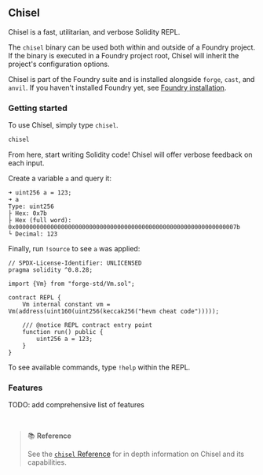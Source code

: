 ## Chisel

Chisel is a fast, utilitarian, and verbose Solidity REPL.

The `chisel` binary can be used both within and outside of a Foundry project.
If the binary is executed in a Foundry project root, Chisel will inherit the project's configuration options.

Chisel is part of the Foundry suite and is installed alongside `forge`, `cast`, and `anvil`. If you haven't installed Foundry
yet, see [Foundry installation](../getting-started/installation.md).

### Getting started

To use Chisel, simply type `chisel`.

```sh
chisel
```

From here, start writing Solidity code! Chisel will offer verbose feedback on each input.

Create a variable `a` and query it:

```console
➜ uint256 a = 123;
➜ a
Type: uint256
├ Hex: 0x7b
├ Hex (full word): 0x000000000000000000000000000000000000000000000000000000000000007b
└ Decimal: 123
```

Finally, run `!source` to see `a` was applied:

```solidity
// SPDX-License-Identifier: UNLICENSED
pragma solidity ^0.8.28;

import {Vm} from "forge-std/Vm.sol";

contract REPL {
    Vm internal constant vm = Vm(address(uint160(uint256(keccak256("hevm cheat code")))));

    /// @notice REPL contract entry point
    function run() public {
        uint256 a = 123;
    }
}
```

To see available commands, type `!help` within the REPL.

### Features

TODO: add comprehensive list of features

<br>

> 📚 **Reference**
>
> See the [`chisel` Reference](../reference/chisel/README.md) for in depth information on Chisel and its capabilities.
